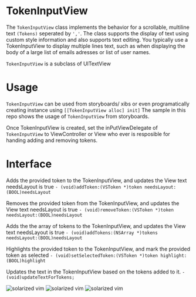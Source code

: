 # TokenInputView

The `TokenInputView` class implements the behavior for a scrollable, multiline text `(Tokens)` seperated by `','`. The class supports the display of text using custom style information and also supports text editing. You typically use a TokenInputView to display multiple lines text, such as when displaying the body of a large list of emails adresses or list of user names.

`TokenInputView` is a subclass of UITextView

Usage
========

`TokenInputView` can be used from storyboards/ xibs or even programatically creating instance using `[[TokenInputView alloc] init]`
The sample in this repo shows the usage of `TokenInputView` from storyboards.



Once TokenInputView is created, set the inPutViewDelegate of `TokenInputView` to ViewController or View who ever is resposible for handing adding and removing tokens.

Interface
========

 Adds the provided token to the TokenInputView, and updates the View text needsLayout is true
`- (void)addToken:(VSToken *)token needsLayout:(BOOL)needsLayout`

 Removes the provided token from the TokenInputView, and updates the View text needsLayout is true
`- (void)removeToken:(VSToken *)token needsLayout:(BOOL)needsLayout`


 Adds the the array of tokens to the TokenInputView, and updates the View text needsLayout is true
`- (void)addTokens:(NSArray *)tokens needsLayout:(BOOL)needsLayout`

Highlights the provided token to the TokenInputView, and mark the provided token as selected 
`- (void)setSelectedToken:(VSToken *)token highlight:(BOOL)highlight`

Updates the text in the TokenInputView based on the tokens added to it.
`- (void)updateTextForTokens;`

![solarized vim](http://i.imgur.com/JgDnF1N.png)
![solarized vim](http://i.imgur.com/l3U0bsq.png)
![solarized vim](http://i.imgur.com/jtWx5gs.png)
